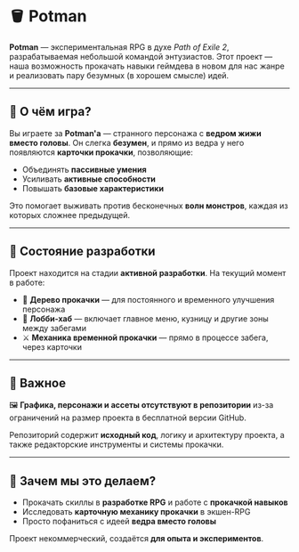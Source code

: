 # 🪣 Potman

**Potman** — экспериментальная RPG в духе *Path of Exile 2*, разрабатываемая небольшой командой энтузиастов. Этот проект — наша возможность прокачать навыки геймдева в новом для нас жанре и реализовать пару безумных (в хорошем смысле) идей.

---

## 🤯 О чём игра?

Вы играете за **Potman'а** — странного персонажа с **ведром жижи вместо головы**. Он слегка **безумен**, и прямо из ведра у него появляются **карточки прокачки**, позволяющие:

- Объединять **пассивные умения**
- Усиливать **активные способности**
- Повышать **базовые характеристики**

Это помогает выживать против бесконечных **волн монстров**, каждая из которых сложнее предыдущей.

---

## 🔧 Состояние разработки

Проект находится на стадии **активной разработки**. На текущий момент в работе:

- 🌳 **Дерево прокачки** — для постоянного и временного улучшения персонажа
- 🏰 **Лобби-хаб** — включает главное меню, кузницу и другие зоны между забегами
- ⚔️ **Механика временной прокачки** — прямо в процессе забега, через карточки

---

## 📁 Важное

🖼️ **Графика, персонажи и ассеты отсутствуют в репозитории** из-за ограничений на размер проекта в бесплатной версии GitHub.

Репозиторий содержит **исходный код**, логику и архитектуру проекта, а также редакторские инструменты и системы прокачки.

---

## 🎯 Зачем мы это делаем?

- Прокачать скиллы в **разработке RPG** и работе с **прокачкой навыков**
- Исследовать **карточную механику прокачки** в экшен-RPG
- Просто пофаниться с идеей **ведра вместо головы**

Проект некоммерческий, создаётся **для опыта и экспериментов**.